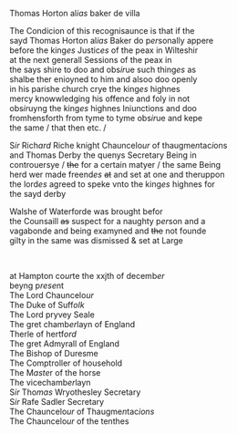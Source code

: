 ---
---
<div><div>
	<p>
		Thomas Horton al<i>ias</i> baker de villa
	</p>
      <p>
		The Condicion of this recognisaunce is that if the
		<br />sayd Thomas Horton al<i>ias</i> Baker do p<i>er</i>sonally appere
		<br />before the king<i>es</i> Justic<i>es</i> of the peax in Wilteshir
		<br />at the next generall Sessions of the peax in
		<br />the says shire to doo and obs<i>ir</i>ue such thing<i>es</i> as
		<br />shalbe ther enioyned to him and alsoo doo openly
		<br />in his parishe church crye the king<i>es</i> highnes
		<br />mercy knowwledging his offence and foly in not
		<br />obs<i>ir</i>uyng the king<i>es</i> highnes Iniunctions and doo
		<br />fromhensforth from tyme to tyme obs<i>ir</i>ue and kepe
		<br />the same / that then etc. /
	</p>
      <p>
		S<i>ir</i> Rich<i>ard</i> Riche knight Chauncelo<i>ur</i> of thaugme<i>n</i>tac<i>i</i>ons
		<br />and Thomas Derby the quenys Secretary Being in
		<br />controuersye / <del>the</del> for a certain matyer / the same Being
		<br />herd wer made freend<i>es</i> <del>at</del> and set at one and theruppon
		<br />the lord<i>es</i> agreed to speke vnto the king<i>es</i> highnes for
		<br />the sayd derby
	</p>
      <p>
				Walshe of Waterforde was brought befor
		<br />the Counsaill <del>as</del> suspect for a naughty p<i>er</i>son and a
		<br />vagabonde and being examyned and <del>the</del> not founde
		<br />gilty in the same was dismissed &amp; set at Large
	</p>
<br /></div>
   <div>
      <p>
		at Hampton co<i>ur</i>te the xxjth of decemb<i>er</i>
		<br />beyng p<i>rese</i>nt
		<br />The Lord Chauncelo<i>ur</i>
		<br />The Duke of Suff<i>olk</i>
		<br />The Lord pryvey Seale
		<br />The gret chamb<i>er</i>layn of England
		<br />Therle of hertf<i>ord</i>
		<br />The gret Admyrall of England
		<br />The Bishop of Duresme
		<br />The Comptroller of household
		<br />The M<i>aste</i>r of the horse
		<br />The vicechamb<i>er</i>layn
		<br />S<i>ir</i> Tho<i>mas</i> Wryothesley Secretary
		<br />S<i>ir</i> Rafe Sadler Secretary
		<br />The Chauncelo<i>ur</i> of Thaugme<i>n</i>tac<i>ions</i>
		<br />The Chauncelo<i>ur</i> of the tenthes
	</p>
	</div></div>
